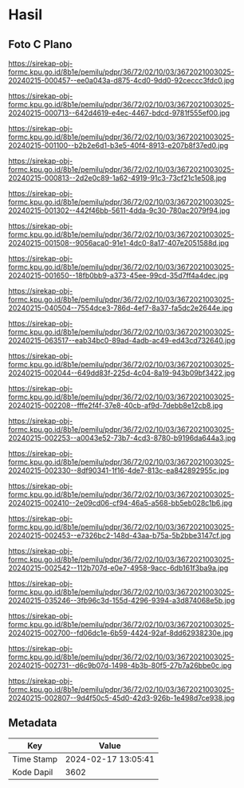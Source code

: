 # Hasil

## Foto C Plano

https://sirekap-obj-formc.kpu.go.id/8b1e/pemilu/pdpr/36/72/02/10/03/3672021003025-20240215-000457--ee0a043a-d875-4cd0-9dd0-92ceccc3fdc0.jpg

https://sirekap-obj-formc.kpu.go.id/8b1e/pemilu/pdpr/36/72/02/10/03/3672021003025-20240215-000713--642d4619-e4ec-4467-bdcd-9781f555ef00.jpg

https://sirekap-obj-formc.kpu.go.id/8b1e/pemilu/pdpr/36/72/02/10/03/3672021003025-20240215-001100--b2b2e6d1-b3e5-40f4-8913-e207b8f37ed0.jpg

https://sirekap-obj-formc.kpu.go.id/8b1e/pemilu/pdpr/36/72/02/10/03/3672021003025-20240215-000813--2d2e0c89-1a62-4919-91c3-73cf21c1e508.jpg

https://sirekap-obj-formc.kpu.go.id/8b1e/pemilu/pdpr/36/72/02/10/03/3672021003025-20240215-001302--442f46bb-5611-4dda-9c30-780ac2079f94.jpg

https://sirekap-obj-formc.kpu.go.id/8b1e/pemilu/pdpr/36/72/02/10/03/3672021003025-20240215-001508--9056aca0-91e1-4dc0-8a17-407e2051588d.jpg

https://sirekap-obj-formc.kpu.go.id/8b1e/pemilu/pdpr/36/72/02/10/03/3672021003025-20240215-001650--18fb0bb9-a373-45ee-99cd-35d7ff4a4dec.jpg

https://sirekap-obj-formc.kpu.go.id/8b1e/pemilu/pdpr/36/72/02/10/03/3672021003025-20240215-040504--7554dce3-786d-4ef7-8a37-fa5dc2e2644e.jpg

https://sirekap-obj-formc.kpu.go.id/8b1e/pemilu/pdpr/36/72/02/10/03/3672021003025-20240215-063517--eab34bc0-89ad-4adb-ac49-ed43cd732640.jpg

https://sirekap-obj-formc.kpu.go.id/8b1e/pemilu/pdpr/36/72/02/10/03/3672021003025-20240215-002044--649dd83f-225d-4c04-8a19-943b09bf3422.jpg

https://sirekap-obj-formc.kpu.go.id/8b1e/pemilu/pdpr/36/72/02/10/03/3672021003025-20240215-002208--fffe2f4f-37e8-40cb-af9d-7debb8e12cb8.jpg

https://sirekap-obj-formc.kpu.go.id/8b1e/pemilu/pdpr/36/72/02/10/03/3672021003025-20240215-002253--a0043e52-73b7-4cd3-8780-b9196da644a3.jpg

https://sirekap-obj-formc.kpu.go.id/8b1e/pemilu/pdpr/36/72/02/10/03/3672021003025-20240215-002330--8df90341-1f16-4de7-813c-ea842892955c.jpg

https://sirekap-obj-formc.kpu.go.id/8b1e/pemilu/pdpr/36/72/02/10/03/3672021003025-20240215-002410--2e09cd06-cf94-46a5-a568-bb5eb028c1b6.jpg

https://sirekap-obj-formc.kpu.go.id/8b1e/pemilu/pdpr/36/72/02/10/03/3672021003025-20240215-002453--e7326bc2-148d-43aa-b75a-5b2bbe3147cf.jpg

https://sirekap-obj-formc.kpu.go.id/8b1e/pemilu/pdpr/36/72/02/10/03/3672021003025-20240215-002542--112b707d-e0e7-4958-9acc-6db161f3ba9a.jpg

https://sirekap-obj-formc.kpu.go.id/8b1e/pemilu/pdpr/36/72/02/10/03/3672021003025-20240215-035246--3fb96c3d-155d-4296-9394-a3d874068e5b.jpg

https://sirekap-obj-formc.kpu.go.id/8b1e/pemilu/pdpr/36/72/02/10/03/3672021003025-20240215-002700--fd06dc1e-6b59-4424-92af-8dd62938230e.jpg

https://sirekap-obj-formc.kpu.go.id/8b1e/pemilu/pdpr/36/72/02/10/03/3672021003025-20240215-002731--d6c9b07d-1498-4b3b-80f5-27b7a26bbe0c.jpg

https://sirekap-obj-formc.kpu.go.id/8b1e/pemilu/pdpr/36/72/02/10/03/3672021003025-20240215-002807--9d4f50c5-45d0-42d3-926b-1e498d7ce938.jpg


## Metadata

| Key        | Value               |
| ---------- | ------------------- |
| Time Stamp | 2024-02-17 13:05:41 |
| Kode Dapil | 3602                |



